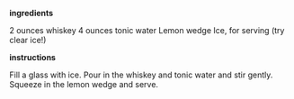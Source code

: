 
**ingredients**

2 ounces whiskey
4 ounces tonic water
Lemon wedge
Ice, for serving (try clear ice!)

**instructions**

Fill a glass with ice. Pour in the whiskey and tonic water and stir gently.
Squeeze in the lemon wedge and serve.
